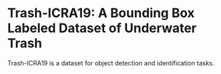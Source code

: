 # Trash-ICRA19: A Bounding Box Labeled Dataset of Underwater Trash

Trash-ICRA19 is a dataset for object detection and identification tasks.